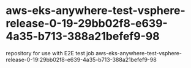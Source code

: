 # aws-eks-anywhere-test-vsphere-release-0-19-29bb02f8-e639-4a35-b713-388a21befef9-98
repository for use with E2E test job aws-eks-anywhere-test-vsphere-release-0-19:29bb02f8-e639-4a35-b713-388a21befef9-98
